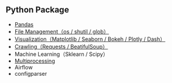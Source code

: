 ## Python Package
* [Pandas](https://github.com/yuning-lin/AboutPython/blob/main/Pandas.md)
* [File Management（os / shutil / glob）](https://github.com/yuning-lin/AboutPython/blob/main/FileManagement.md)
* [Visualization（Matplotlib / Seaborn / Bokeh / Plotly / Dash）](https://github.com/yuning-lin/AboutPython/blob/main/Visualization.md)
* [Crawling（Requests / BeatifulSoup）](https://github.com/yuning-lin/AboutPython/blob/main/Crawling.md)
* Machine Learning（Sklearn / Scipy）
* [Multiprocessing](https://github.com/yuning-lin/AboutPython/blob/main/Multiprocessing.md)
* Airflow
* configparser
